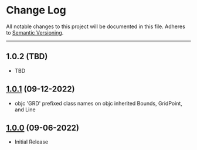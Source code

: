 # Change Log
All notable changes to this project will be documented in this file.
Adheres to [Semantic Versioning](http://semver.org/).

---

## 1.0.2 (TBD)

* TBD

## [1.0.1](https://github.com/ngageoint/grid-ios/releases/tag/1.0.1) (09-12-2022)

* objc 'GRD' prefixed class names on objc inherited Bounds, GridPoint, and Line

## [1.0.0](https://github.com/ngageoint/grid-ios/releases/tag/1.0.0) (09-06-2022)

* Initial Release
